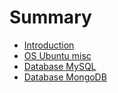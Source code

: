 # Summary

* [Introduction](README.md)
* [ OS Ubuntu misc](chapter1.md)
* [Database MySQL](database.md)
* [Database MongoDB](database-mongodb.md)

